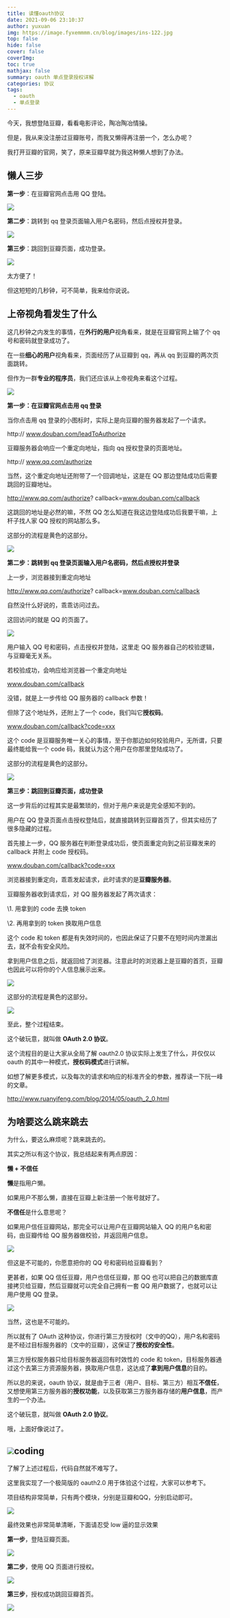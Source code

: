```yaml
---
title: 读懂oauth协议
date: 2021-09-06 23:10:37
author: yuxuan
img: https://image.fyxemmmm.cn/blog/images/ins-122.jpg
top: false
hide: false
cover: false
coverImg: 
toc: true
mathjax: false
summary: oauth 单点登录授权详解
categories: 协议
tags:
  - oauth
  - 单点登录
---
```

今天，我想登陆豆瓣，看看电影评论，陶冶陶冶情操。

但是，我从来没注册过豆瓣账号，而我又懒得再注册一个，怎么办呢？

我打开豆瓣的官网，笑了，原来豆瓣早就为我这种懒人想到了办法。

## 懒人三步  

**第一步**：在豆瓣官网点击用 QQ 登陆。

![](https://image.fyxemmmm.cn/blog/images/oauth-0.jpg)

**第二步**：跳转到 qq 登录页面输入用户名密码，然后点授权并登录。

![](https://image.fyxemmmm.cn/blog/images/oauth-1.jpg)

**第三步**：跳回到豆瓣页面，成功登录。

![](https://image.fyxemmmm.cn/blog/images/oauth-17.png)

太方便了！

但这短短的几秒钟，可不简单，我来给你说说。

## 上帝视角看发生了什么   

这几秒钟之内发生的事情，在**外行的用户**视角看来，就是在豆瓣官网上输了个 qq 号和密码就登录成功了。

在一些**细心的用户**视角看来，页面经历了从豆瓣到 qq，再从 qq 到豆瓣的两次页面跳转。

但作为一群**专业的程序员**，我们还应该从上帝视角来看这个过程。

![](https://image.fyxemmmm.cn/blog/images/oauth-3.jpg)

**第一步：在豆瓣官网点击用 qq 登录**

当你点击用 qq 登录的小图标时，实际上是向豆瓣的服务器发起了一个请求。

http:// www.douban.com/leadToAuthorize

豆瓣服务器会响应一个重定向地址，指向 qq 授权登录的页面地址。

http:// www.qq.com/authorize

当然，这个重定向地址还附带了一个回调地址，这是在 QQ 那边登陆成功后需要跳回的豆瓣地址。

http://www.qq.com/authorize?
callback=www.douban.com/callback

这跳回的地址是必然的嘛，不然 QQ 怎么知道在我这边登陆成功后我要干嘛，上杆子找人家 QQ 授权的网站那么多。

这部分的流程是黄色的这部分。

![](https://image.fyxemmmm.cn/blog/images/oauth-4.jpg)

**第二步：跳转到 qq 登录页面输入用户名密码，然后点授权并登录**

上一步，浏览器接到重定向地址

http://www.qq.com/authorize?
callback=www.douban.com/callback

自然没什么好说的，乖乖访问过去。

这回访问的就是 QQ 的页面了。

![](https://image.fyxemmmm.cn/blog/images/oauth-5.jpg)

用户输入 QQ 号和密码，点击授权并登陆，这里走 QQ 服务器自己的校验逻辑，与豆瓣毫无关系。

若校验成功，会响应给浏览器一个重定向地址

www.douban.com/callback

没错，就是上一步传给 QQ 服务器的 callback 参数！

但除了这个地址外，还附上了一个 code，我们叫它**授权码**。

www.douban.com/callback?code=xxx

这个 code 是豆瓣服务唯一关心的事情，至于你那边如何校验用户，无所谓，只要最终能给我一个 code 码，我就认为这个用户在你那里登陆成功了。

这部分的流程是黄色的这部分。

![](https://image.fyxemmmm.cn/blog/images/oauth-6.jpg)

**第三步：跳回到豆瓣页面，成功登录**

这一步背后的过程其实是最繁琐的，但对于用户来说是完全感知不到的。

用户在 QQ 登录页面点击授权登陆后，就直接跳转到豆瓣首页了，但其实经历了很多隐藏的过程。

首先接上一步，QQ 服务器在判断登录成功后，使页面重定向到之前豆瓣发来的 callback 并附上 code 授权码。

www.douban.com/callback?code=xxx

浏览器接到重定向，乖乖发起请求，此时请求的是**豆瓣服务器**。

豆瓣服务器收到请求后，对 QQ 服务器发起了两次请求：

\1. 用拿到的 code 去换 token

\2. 再用拿到的 token 换取用户信息

这个 code 和 token 都是有失效时间的，也因此保证了只要不在短时间内泄漏出去，就不会有安全风险。

拿到用户信息之后，就返回给了浏览器。注意此时的浏览器上是豆瓣的首页，豆瓣也因此可以将你的个人信息展示出来。

![](https://image.fyxemmmm.cn/blog/images/oauth-17.png)

这部分的流程是黄色的这部分。

![](https://image.fyxemmmm.cn/blog/images/oauth-8.jpg)

至此，整个过程结束。

这个破玩意，就叫做 **OAuth 2.0 协议**。

这个流程目的是让大家从全局了解 oauth2.0 协议实际上发生了什么，并仅仅以 oauth 的其中一种模式，**授权码模式**进行讲解。

如想了解更多模式，以及每次的请求和响应的标准齐全的参数，推荐读一下阮一峰的文章。

http://www.ruanyifeng.com/blog/2014/05/oauth_2_0.html

##  **为啥要这么跳来跳去**    

为什么，要这么麻烦呢？跳来跳去的。

其实之所以有这个协议，我总结起来有两点原因：

**懒 + 不信任**

**懒**是指用户懒。

如果用户不那么懒，直接在豆瓣上新注册一个账号就好了。

**不信任**是什么意思呢？

如果用户信任豆瓣网站，那完全可以让用户在豆瓣网站输入 QQ 的用户名和密码，由豆瓣传给 QQ 服务器做校验，并返回用户信息。

![](https://image.fyxemmmm.cn/blog/images/oauth-9.jpg)

但这是不可能的，你愿意把你的 QQ 号和密码给豆瓣看到？

更甚者，如果 QQ 信任豆瓣，用户也信任豆瓣，那 QQ 也可以把自己的数据库直接拷贝给豆瓣，然后豆瓣就可以完全自己拥有一套 QQ 用户数据了，也就可以让用户使用 QQ 登录。

![](https://image.fyxemmmm.cn/blog/images/oauth-10.jpg)

当然，这也是不可能的。

所以就有了 OAuth 这种协议，你进行第三方授权时（文中的QQ），用户名和密码是不经过目标服务器的（文中的豆瓣），这保证了**授权的安全性**。

第三方授权服务器只给目标服务器返回有时效性的 code 和 token，目标服务器通过这个去第三方资源服务器，换取用户信息，这达成了**拿到用户信息**的目的。

所以总的来说，oauth 协议，就是由于三者（用户、目标、第三方）相互**不信任**，又想使用第三方服务器的**授权功能**，以及获取第三方服务器存储的**用户信息**，而产生的一个办法。

这个破玩意，就叫做 **OAuth 2.0 协议**。

哦，上面好像说过了。

##  ![](https://image.fyxemmmm.cn/blog/images/oauth-11.jpg)**coding**  

了解了上述过程后，代码自然就不难写了。

这里我实现了一个极简版的 oauth2.0 用于体验这个过程，大家可以参考下。

项目结构非常简单，只有两个模块，分别是豆瓣和QQ，分别启动即可。

![](https://image.fyxemmmm.cn/blog/images/oauth-12.jpg)

最终效果也非常简单清晰，下面请忍受 low 逼的显示效果

**第一步**，登陆豆瓣页面。

![](https://image.fyxemmmm.cn/blog/images/oauth-13.jpg)

**第二步**，使用 QQ 页面进行授权。

![](https://image.fyxemmmm.cn/blog/images/oauth-14.jpg)

**第三步**，授权成功跳回豆瓣首页。

![](https://image.fyxemmmm.cn/blog/images/oauth-15.jpg)